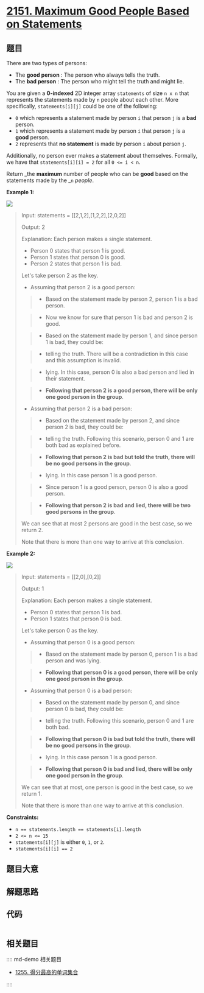 # [2151. Maximum Good People Based on Statements](https://leetcode.com/problems/maximum-good-people-based-on-statements)

## 题目

There are two types of persons:

  * The **good person** : The person who always tells the truth.
  * The **bad person** : The person who might tell the truth and might lie.

You are given a **0-indexed** 2D integer array `statements` of size `n x n`
that represents the statements made by `n` people about each other. More
specifically, `statements[i][j]` could be one of the following:

  * `0` which represents a statement made by person `i` that person `j` is a **bad** person.
  * `1` which represents a statement made by person `i` that person `j` is a **good** person.
  * `2` represents that **no statement** is made by person `i` about person `j`.

Additionally, no person ever makes a statement about themselves. Formally, we
have that `statements[i][i] = 2` for all `0 <= i < n`.

Return _the **maximum** number of people who can be **good** based on the
statements made by the _`n` _people_.



**Example 1:**

![](https://assets.leetcode.com/uploads/2022/01/15/logic1.jpg)

> Input: statements = [[2,1,2],[1,2,2],[2,0,2]]
> 
> Output: 2
> 
> Explanation: Each person makes a single statement.
> - Person 0 states that person 1 is good.
> - Person 1 states that person 0 is good.
> - Person 2 states that person 1 is bad.
> 
> Let's take person 2 as the key.
> - Assuming that person 2 is a good person:
> 
> > - Based on the statement made by person 2, person 1 is a bad person.
> 
> > - Now we know for sure that person 1 is bad and person 2 is good.
> 
> > - Based on the statement made by person 1, and since person 1 is bad, they could be:
> 
> > 
> > - telling the truth. There will be a contradiction in this case and this assumption is invalid.
> 
> > 
> > - lying. In this case, person 0 is also a bad person and lied in their statement.
> 
> > - **Following that person 2 is a good person, there will be only one good person in the group**.
> - Assuming that person 2 is a bad person:
> 
> > - Based on the statement made by person 2, and since person 2 is bad, they could be:
> 
> > 
> > - telling the truth. Following this scenario, person 0 and 1 are both bad as explained before.
> 
> > 
> > 
> > - **Following that person 2 is bad but told the truth, there will be no good persons in the group**.
> 
> > 
> > - lying. In this case person 1 is a good person.
> 
> > 
> > 
> > - Since person 1 is a good person, person 0 is also a good person.
> 
> > 
> > 
> > - **Following that person 2 is bad and lied, there will be two good persons in the group**.
> 
> We can see that at most 2 persons are good in the best case, so we return 2.
> 
> Note that there is more than one way to arrive at this conclusion.

**Example 2:**

![](https://assets.leetcode.com/uploads/2022/01/15/logic2.jpg)

> Input: statements = [[2,0],[0,2]]
> 
> Output: 1
> 
> Explanation: Each person makes a single statement.
> - Person 0 states that person 1 is bad.
> - Person 1 states that person 0 is bad.
> 
> Let's take person 0 as the key.
> - Assuming that person 0 is a good person:
> 
> > - Based on the statement made by person 0, person 1 is a bad person and was lying.
> 
> > - **Following that person 0 is a good person, there will be only one good person in the group**.
> - Assuming that person 0 is a bad person:
> 
> > - Based on the statement made by person 0, and since person 0 is bad, they could be:
> 
> > 
> > - telling the truth. Following this scenario, person 0 and 1 are both bad.
> 
> > 
> > 
> > - **Following that person 0 is bad but told the truth, there will be no good persons in the group**.
> 
> > 
> > - lying. In this case person 1 is a good person.
> 
> > 
> > 
> > - **Following that person 0 is bad and lied, there will be only one good person in the group**.
> 
> We can see that at most, one person is good in the best case, so we return 1.
> 
> Note that there is more than one way to arrive at this conclusion.

**Constraints:**

  * `n == statements.length == statements[i].length`
  * `2 <= n <= 15`
  * `statements[i][j]` is either `0`, `1`, or `2`.
  * `statements[i][i] == 2`


## 题目大意

## 解题思路

## 代码

```javascript

```

## 相关题目

:::: md-demo 相关题目
- [1255. 得分最高的单词集合](https://leetcode.com/problems/maximum-score-words-formed-by-letters)

::::
